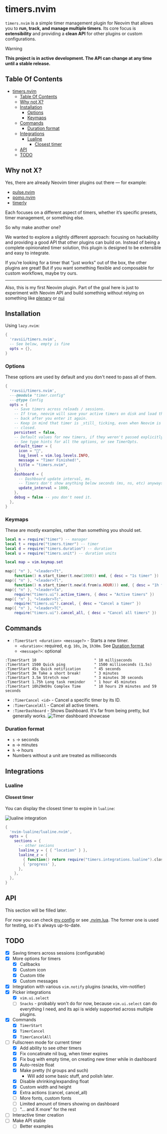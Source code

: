 # timers.nvim

`timers.nvim` is a simple timer management plugin for Neovim that allows you to
**run, track, and manage multiple timers**. Its core focus is **extensibility**
and providing a **clean API** for other plugins or custom configurations.

> [!WARNING]
>
> **This project is in active development. The API can change at any time until
> a stable release.**

## Table Of Contents

<!--toc:start-->
- [timers.nvim](#timersnvim)
  - [Table Of Contents](#table-of-contents)
  - [Why not X?](#why-not-x)
  - [Installation](#installation)
    - [Options](#options)
    - [Keymaps](#keymaps)
  - [Commands](#commands)
    - [Duration format](#duration-format)
  - [Integrations](#integrations)
    - [Lualine](#lualine)
      - [Closest timer](#closest-timer)
  - [API](#api)
  - [TODO](#todo)
<!--toc:end-->

## Why not X?

Yes, there are already Neovim timer plugins out there — for example:

- [pulse.nvim](https://github.com/linguini1/pulse.nvim)
- [pomo.nvim](https://github.com/epwalsh/pomo.nvim)
- [timerly](https://github.com/nvzone/timerly)

Each focuses on a different aspect of timers, whether it’s specific presets,
timer management, or something else.

So why make another one?

We wanted to explore a slightly different approach: focusing on hackability and
providing a good API that other plugins can build on. Instead of being a
complete opinionated timer solution, this plugin is designed to be extensible
and easy to integrate.

If you’re looking for a timer that "just works" out of the box, the other
plugins are great! But if you want something flexible and composable for
custom workflows, maybe try ours.

---

Also, this is my first Neovim plugin. Part of the goal here is just to
experiment with Neovim API and build something without relying on something
like [plenary](https://github.com/nvim-lua/plenary.nvim) or
[nui](https://github.com/MunifTanjim/nui.nvim)

## Installation

Using `lazy.nvim`:

```lua
{
  'ravsii/timers.nvim',
  -- See below, empty is fine
  opts = {},
}
```

### Options

These options are used by default and you don't need to pass all of them.

```lua
{
  'ravsii/timers.nvim',
  ---@module "timer.config"
  ---@type Config
  opts = {
    -- Save timers across reloads / sessions.
    -- If true, neovim will save your active timers on disk and load them
    -- back after you enter it again.
    -- Keep in mind that timer is _still_ ticking, even when Neovim is
    -- closed.
    persistent = false,
    -- Default values for new timers, if they weren't passed explicitly.
    -- See type hints for all the options, or see TimerOpts.
    default_timer = {
      icon = "󱎫",
      log_level = vim.log.levels.INFO,
      message = "Timer Finished!",
      title = "timers.nvim",
    },
    dashboard = {
      -- Dashboard update interval, ms.
      -- Timers don't show anything below seconds (ms, ns, etc) anyways.
      update_interval = 1000,
    },
    debug = false -- you don't need it.
  },
}
```

### Keymaps

These are mostly examples, rather than something you should set.

```lua
local m = require("timer") -- manager
local t = require("timers.timer") -- timer
local d = require("timers.duration") -- duration
local u = require("timers.unit") -- duration units

local map = vim.keymap.set

map({ "n" }, "<leader>Tt",
    function() m.start_timer(t.new(1000)) end, { desc = "1s timer" })
map({ "n" }, "<leader>Tl",
    function() m.start_timer(t.new(d.from(u.HOUR))) end, { desc = "1h timer" })
map({ "n" }, "<leader>Ta",
    require("timers.ui").active_timers, { desc = "Active timers" })
map({ "n" }, "<leader>Tc",
    require("timers.ui").cancel, { desc = "Cancel a timer" })
map({ "n" }, "<leader>TC",
    require("timers.ui").cancel_all, { desc = "Cancel all timers" })
```

## Commands

- `:TimerStart <duration> <message?>` - Starts a new timer.
  - `<duration>`: required, e.g. `10s`, `2m`, `1h30m`. See [Duration
  format](#duration-format)
  - `<message?>`: optional

```vim
:TimerStart 10                          " 10 milliseconds
:TimerStart 1500 Quick ping             " 1500 milliseconds (1.5s)
:TimerStart 45s Quick notification      " 45 seconds
:TimerStart 3m Take a short break!      " 3 minutes
:TimerStart 3.5m Stretch now!           " 3 minutes 30 seconds
:TimerStart 1.75h Long task reminder    " 1 hour 45 minutes
:TimerStart 10h29m59s Complex Time      " 10 hours 29 minutes and 59 seconds
```

- `:TimerCancel <id>` - Cancel a specific timer by its ID.
- `:TimerCancelAll` - Cancel all active timers.
- `:TimerDashboard` - Shows Dashboard. It's far from being pretty, but
generally works.
![Timer dashboard showcase](./pics/dashboard.jpg)

### Duration format

- `s` → seconds
- `m` → minutes
- `h` → hours
- Numbers without a unit are treated as milliseconds

## Integrations

### Lualine

#### Closest timer

You can display the closest timer to expire in `lualine`:

![lualine integration](./pics/lualine.jpg)

```lua
{
  'nvim-lualine/lualine.nvim',
  opts = {
    sections = {
      -- other secions
      lualine_y = { { "location" } },
      lualine_z = {
        { function() return require("timers.integrations.lualine").closest_timer() end },
        { 'progress' },
      },
    },
  },
}
```

## API

This section will be filled later.

For now you can check [my config](https://github.com/ravsii/.dotfiles/blob/main/dot_config/nvim/lua/plugins/timer.lua)
or see [.nvim.lua](./.nvim.lua). The former one is used for testing, so it's
always up-to-date.

## TODO

- [x] Saving timers across sessions (configurable)
- [x] More options for timers
  - [x] Callbacks
  - [x] Custom icon
  - [x] Custom title
  - [x] Custom messages
- [x] Integration with various `vim.notify` plugins (snacks, vim-notifier)
- [x] Picker integrations
  - [x] `vim.ui.select`
  - [ ] `Snacks` - probably won't do for now, because `vim.ui.select` can do
  everything I need, and its api is widely supported across multiple plugins.
- [x] Commands
  - [x] `TimerStart`
  - [x] `TimerCancel`
  - [x] `TimerCancelAll`
- [ ] Fullscreen mode for current timer
  - [x] Add ability to see other timers
  - [x] Fix concatinate nil bug, when timer expires
  - [x] Fix bug with empty time, on creating new timer while in dashboard
  - [x] Auto-resize float
  - [x] Make pretty (hl groups and such)
    - Will add some basic stuff, and polish later.
  - [x] Disable shrinking/expanding float
  - [x] Custom width and height
  - [x] Extra actions (cancel, cancel_all)
  - [ ] More fonts, custom fonts
  - [ ] Limited amount of timers showing on dashboard
  - [ ] "... and X more" for the
    rest
- [ ] Interactive timer creation
- [ ] Make API stable
  - [ ] Better examples
